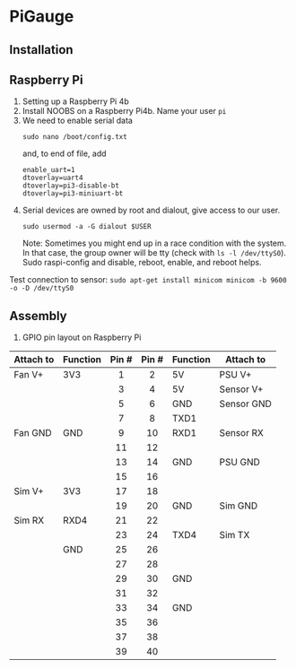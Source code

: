 # PiGauge

## Installation

## Raspberry Pi
1. Setting up a Raspberry Pi 4b
2. Install NOOBS on a Raspberry Pi4b. Name your user `pi`
3. We need to enable serial data
	```
	sudo nano /boot/config.txt
	```
	and, to end of file, add
	```
	enable_uart=1
	dtoverlay=uart4
	dtoverlay=pi3-disable-bt
	dtoverlay=pi3-miniuart-bt
	```
4. Serial devices are owned by root and dialout, give access to our user.
 	```
 	sudo usermod -a -G dialout $USER
 	```
	Note: Sometimes you might end up in a race condition with the system. In that case, the group owner will be tty (check with `ls -l /dev/ttyS0`). Sudo raspi-config and disable, reboot, enable, and reboot helps.
  
Test connection to sensor:
	```
	sudo apt-get install minicom
	minicom -b 9600 -o -D /dev/ttyS0
	```




## Assembly
1. GPIO pin layout on Raspberry Pi

| Attach to | Function | Pin # | Pin # | Function | Attach to  |
|-----------|----------|:-----:|:-----:|----------|------------|
| Fan V+    | 3V3      |   1   |   2   | 5V       | PSU V+     |
|           |          |   3   |   4   | 5V       | Sensor V+  |
|           |          |   5   |   6   | GND      | Sensor GND |
|           |          |   7   |   8   | TXD1     |            |
| Fan GND   | GND      |   9   |   10  | RXD1     | Sensor RX  |
|           |          |   11  |   12  |          |            |
|           |          |   13  |   14  | GND      | PSU GND    |
|           |          |   15  |   16  |          |            |
| Sim V+    | 3V3      |   17  |   18  |          |            |
|           |          |   19  |   20  | GND      | Sim GND    |
| Sim RX    | RXD4     |   21  |   22  |          |            |
|           |          |   23  |   24  | TXD4     | Sim TX     |
|           | GND      |   25  |   26  |          |            |
|           |          |   27  |   28  |          |            |
|           |          |   29  |   30  | GND      |            |
|           |          |   31  |   32  |          |            |
|           |          |   33  |   34  | GND      |            |
|           |          |   35  |   36  |          |            |
|           |          |   37  |   38  |          |            |
|           |          |   39  |   40  |          |            |
